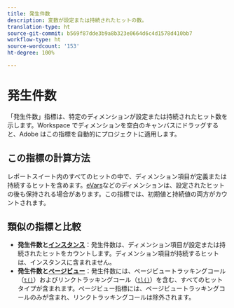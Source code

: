 ```yaml
---
title: 発生件数
description: 変数が設定または持続されたヒットの数。
translation-type: ht
source-git-commit: b569f87dde3b9a8b323e0664d6c4d1578d410bb7
workflow-type: ht
source-wordcount: '153'
ht-degree: 100%

---
```



# 発生件数

「発生件数」指標は、特定のディメンションが設定または持続されたヒット数を示します。Workspace でディメンションを空白のキャンバスにドラッグすると、Adobe はこの指標を自動的にプロジェクトに適用します。

## この指標の計算方法

レポートスイート内のすべてのヒットの中で、ディメンション項目が定義または持続するヒットを含めます。[eVars](../dimensions/evar.md)などのディメンションは、設定されたヒットの後も保持される場合があります。この指標では、初期値と持続値の両方がカウントされます。

## 類似の指標と比較

* **発生件数と[インスタンス](instances.md)**：発生件数は、ディメンション項目が設定または持続されたヒットをカウントします。ディメンション項目が持続するヒットは、インスタンスに含まれません。
* **発生件数と[ページビュー](page-views.md)**：発生件数には、ページビュートラッキングコール（[`t()`](/help/implement/vars/functions/t-method.md)）およびリンクトラッキングコール（[`tl()`](/help/implement/vars/functions/tl-method.md)）を含む、すべてのヒットタイプが含まれます。ページビュー指標には、ページビュートラッキングコールのみが含まれ、リンクトラッキングコールは除外されます。
